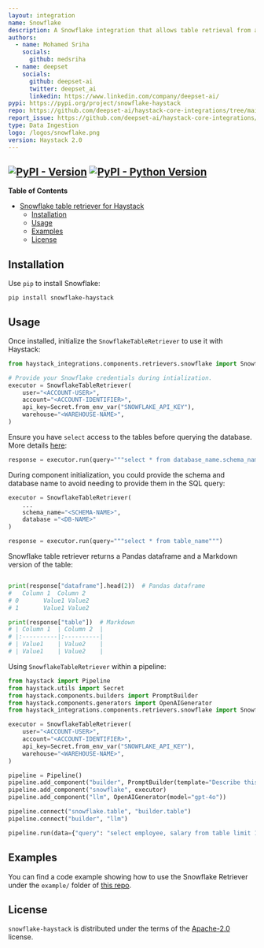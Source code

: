```yaml
---
layout: integration
name: Snowflake
description: A Snowflake integration that allows table retrieval from a Snowflake database.
authors:
  - name: Mohamed Sriha
    socials:
      github: medsriha
  - name: deepset
    socials:
      github: deepset-ai
      twitter: deepset_ai
      linkedin: https://www.linkedin.com/company/deepset-ai/
pypi: https://pypi.org/project/snowflake-haystack
repo: https://github.com/deepset-ai/haystack-core-integrations/tree/main/integrations/snowflake
report_issue: https://github.com/deepset-ai/haystack-core-integrations/issues
type: Data Ingestion
logo: /logos/snowflake.png
version: Haystack 2.0
---
```


[![PyPI - Version](https://img.shields.io/pypi/v/snowflake-haystack.svg)](https://pypi.org/project/snowflake-haystack)
[![PyPI - Python Version](https://img.shields.io/pypi/pyversions/snowflake-haystack.svg)](https://pypi.org/project/snowflake-haystack)
-----

**Table of Contents**

- [Snowflake table retriever for Haystack](#snowfkale-table-retriever-for-haystack)
  - [Installation](#installation)
  - [Usage](#usage)
  - [Examples](#examples)
  - [License](#license)

## Installation
Use `pip` to install Snowflake:

```console
pip install snowflake-haystack
```
## Usage
Once installed, initialize the `SnowflakeTableRetriever` to use it with Haystack:

```python
from haystack_integrations.components.retrievers.snowflake import SnowflakeTableRetriever

# Provide your Snowflake credentials during intialization.
executor = SnowflakeTableRetriever(
    user="<ACCOUNT-USER>",
    account="<ACCOUNT-IDENTIFIER>",
    api_key=Secret.from_env_var("SNOWFLAKE_API_KEY"),
    warehouse="<WAREHOUSE-NAME>",
)
```

Ensure you have `select` access to the tables before querying the database. More details [here](https://docs.snowflake.com/en/user-guide/security-access-control-privileges):
```python
response = executor.run(query="""select * from database_name.schema_name.table_name""")
```
During component initialization, you could provide the schema and database name to avoid needing to provide them in the SQL query:
```python
executor = SnowflakeTableRetriever(
    ...
    schema_name="<SCHEMA-NAME>",
    database ="<DB-NAME>"
)

response = executor.run(query="""select * from table_name""")
```
Snowflake table retriever returns a Pandas dataframe and a Markdown version of the table:
```python

print(response["dataframe"].head(2))  # Pandas dataframe
#   Column 1  Column 2
# 0       Value1 Value2
# 1       Value1 Value2

print(response["table"])  # Markdown
# | Column 1  | Column 2  |
# |:----------|:----------|
# | Value1    | Value2    |
# | Value1    | Value2    |
```

Using `SnowflakeTableRetriever` within a pipeline:

```python
from haystack import Pipeline
from haystack.utils import Secret
from haystack.components.builders import PromptBuilder
from haystack.components.generators import OpenAIGenerator
from haystack_integrations.components.retrievers.snowflake import SnowflakeTableRetriever

executor = SnowflakeTableRetriever(
    user="<ACCOUNT-USER>",
    account="<ACCOUNT-IDENTIFIER>",
    api_key=Secret.from_env_var("SNOWFLAKE_API_KEY"),
    warehouse="<WAREHOUSE-NAME>",
)

pipeline = Pipeline()
pipeline.add_component("builder", PromptBuilder(template="Describe this table: {{ table }}"))
pipeline.add_component("snowflake", executor)
pipeline.add_component("llm", OpenAIGenerator(model="gpt-4o"))

pipeline.connect("snowflake.table", "builder.table")
pipeline.connect("builder", "llm")

pipeline.run(data={"query": "select employee, salary from table limit 10;"})
```

## Examples
You can find a code example showing how to use the Snowflake Retriever under the `example/` folder of [this repo](https://github.com/deepset-ai/haystack-core-integrations/tree/main/integrations/snowflake).

## License

`snowflake-haystack` is distributed under the terms of the [Apache-2.0](https://spdx.org/licenses/Apache-2.0.html) license.